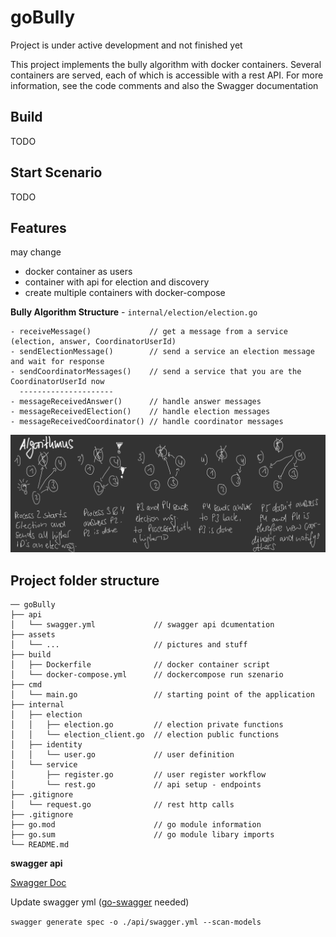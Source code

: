 # goBully

Project is under active development and not finished yet

This project implements the bully algorithm with docker containers. 
Several containers are served, each of which is accessible with a rest API. 
For more information, see the code comments and also the Swagger documentation 

## Build

TODO

## Start Scenario

TODO

## Features

may change

- docker container as users
- container with api for election and discovery
- create multiple containers with docker-compose

**Bully Algorithm Structure** - `internal/election/election.go`

	- receiveMessage()             // get a message from a service (election, answer, CoordinatorUserId)
	- sendElectionMessage()        // send a service an election message and wait for response
	- sendCoordinatorMessages()    // send a service that you are the CoordinatorUserId now
      ---------------------
	- messageReceivedAnswer()      // handle answer messages
	- messageReceivedElection()    // handle election messages
	- messageReceivedCoordinator() // handle coordinator messages

![goBully](assets/goBully.jpg)

## Project folder structure

```
── goBully
├── api
│   └── swagger.yml             // swagger api dcumentation
├── assets
│   └── ...                     // pictures and stuff
├── build
│   ├── Dockerfile              // docker container script
│   └── docker-compose.yml      // dockercompose run szenario
├── cmd
│   └── main.go                 // starting point of the application
├── internal
│   ├── election
│   │   ├── election.go         // election private functions
│   │   └── election_client.go  // election public functions
│   ├── identity
│   │   └── user.go             // user definition
│   └── service
│       ├── register.go         // user register workflow
│       └── rest.go             // api setup - endpoints
├── .gitignore
│   └── request.go              // rest http calls
├── .gitignore
├── go.mod                      // go module information
├── go.sum                      // go module libary imports
└── README.md
```

**swagger api**

[Swagger Doc](api/swagger.yml)

Update swagger yml ([go-swagger](https://github.com/go-swagger/go-swagger) needed)

`swagger generate spec -o ./api/swagger.yml --scan-models`